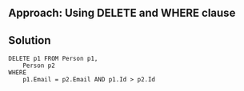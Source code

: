 ## Approach: Using DELETE and WHERE clause
## Solution
```
DELETE p1 FROM Person p1,
    Person p2
WHERE
    p1.Email = p2.Email AND p1.Id > p2.Id
```
